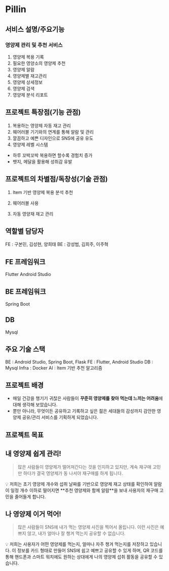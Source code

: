 # Pillin
## 서비스 설명/주요기능
### 영양제 관리 및 추천 서비스 
1. 영양제 복용 기록
2. 필요한 영양소의 영양제 추천
3. 영양제 알람
4. 영양제별 재고관리 
5. 영양제 상세정보 
6. 영양제 검색 
7. 영양제 분석 리포트 

## 프로젝트 특장점(기능 관점)
1. 복용하는 영양제 자동 재고 관리
2. 웨어러블 기기와의 연계를 통해 알람 및 관리
3. 깔끔하고 예쁜 디자인으로 SNS에 공유 유도
4. 영양제 레벨 시스템
- 하루 꼬박꼬박 복용하면 할수록 경험치 증가
- 뱃지, 메달을 활용해 성취감 유발

## 프로젝트의 차별점/독창성(기술 관점)
1. Item 기반 영양제 복용 분석 추천

2. 웨어러블 사용

3. 자동 영양재 재고 관리

## 역할별 담당자
FE : 구본민, 김성현, 양희태
BE : 강성범, 김희주, 이주혁

## FE 프레임워크
Flutter
Android Studio

## BE 프레임워크
Spring Boot

## DB
Mysql

## 주요 기술 스택
BE : Android Studio, Spring Boot, Flask
FE : Flutter, Android Studio
DB : Mysql
Infra : Docker
AI : Item 기반 추천 알고리즘

## 프로젝트 배경
- 매일 건강을 챙기기 귀찮은 사람들이 **꾸준히 영양제를 찾아 먹는데 느끼는 어려움**에 대해 생각해 보았습니다.
- 뿐만 아니라, 무엇이든 공유하고 기록하고 싶은 젊은 세대들의 감성까지 감안한 영양제 공유/관리 서비스를 기획하게 되었습니다.

## 프로젝트 목표
## 내 영양제 쉽게 관리!

> 많은 사람들이 영양제가 떨어져간다는 것을 인지하고 있지만, 계속 재구매 고민만 하다가 결국 영양제가 동 나서야 재구매를 하게 됩니다.
> 

<aside>
💡 저희는 초기 영양제 개수와 섭취 날짜를 기반으로 영양제 재고 상태를 확인하여 알람이 일정 개수 이하로 떨어지면 **추천 영양제와 함께 알람**을 보내 사용자의 재구매 고민을 줄어들게 합니다.

</aside>

## 나 영양제 이거 먹어!

> 많은 사람들이 SNS에 내가 먹는 영양제 사진을 찍어서 올립니다. 이런 사진은 예쁘지 않고, 내가 얼마나 잘 챙겨 먹는지 공유할 수 없습니다.
> 

<aside>
💡 저희는 사용자가 어떤 영양제를 먹는지, 얼마나 자주 챙겨 먹는지를 저장하고 있습니다. 이 정보를 카드 형태로 만들어 SNS에 쉽고 예쁘고 공유할 수 있게 하며, QR 코드를 통해 핸드폰과 스마트 워치에도 원하는 상대에게 나의 영양제 섭취 활동을 공유할 수 있습니다.

</aside>

